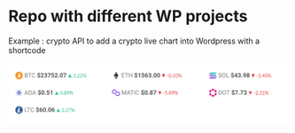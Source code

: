 # Repo with different WP projects

Example : crypto API to add a crypto live chart into Wordpress with a shortcode

![Crypto](Cryptos/Cryptos2.png)

